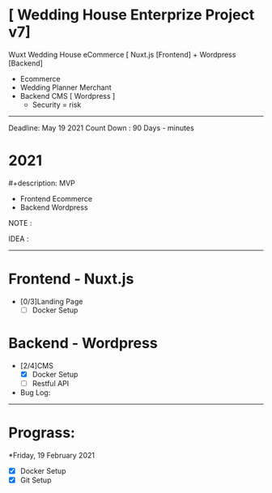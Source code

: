 # [ Wedding House Enterprize Project v7]
Wuxt Wedding House eCommerce [ Nuxt.js [Frontend] + Wordpress [Backend]

- Ecommerce
- Wedding Planner Merchant
- Backend CMS [ Wordpress ]
  - Security = risk
-----------------------------------------------------------------------------------------------------------------------------
Deadline:
May 19 2021
Count Down : 90 Days - minutes

# 2021
#+description: MVP
  - Frontend Ecommerce
  - Backend Wordpress

NOTE :

IDEA :

-----------------------------------------------------------------------------------------------------------------------------
# Frontend - Nuxt.js

* [0/3]Landing Page
   - [ ] Docker Setup

# Backend - Wordpress
* [2/4]CMS
   - [X] Docker Setup
   - [ ] Restful API

* Bug Log:


-----------------------------------------------------------------------------------------------------------------------------
# Prograss:

*Friday, 19 February 2021
  - [x] Docker Setup
  - [x] Git Setup
